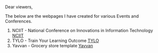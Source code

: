Dear viewers,

The below are the webpages I have created for various Events and Conferences.

1. NCIIT - National Conference on Innovations in Information Technology [NCIIT](https://sasidharanl.github.io/LetsBuild/NCIIT/)
2. TYLO - Train Your Learning Outcome [TYLO](https://sasidharanl.github.io/LetsBuild/IT/)
3. Yavvan - Grocery store template [Yavvan](https://sasidharanl.github.io/LetsBuild/yavvan/)

